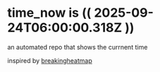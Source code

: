 # time_now is (( 2025-09-24T06:00:00.318Z ))

an automated repo that shows the currnent time

inspired by [breakingheatmap](https://github.com/breakingheatmap/breakingheatmap)